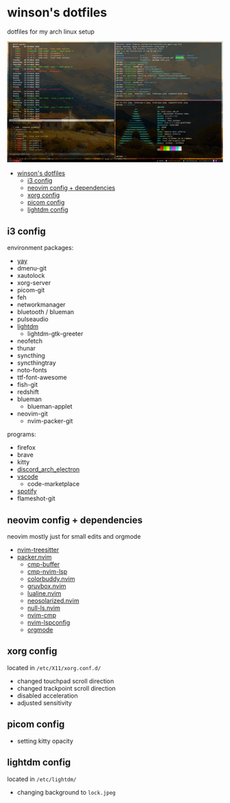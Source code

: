 # winson's dotfiles

dotfiles for my arch linux setup

![main](docs/main.jpeg)

- [winson's dotfiles](#winsons-dotfiles)
  - [i3 config](#i3-config)
  - [neovim config + dependencies](#neovim-config--dependencies)
  - [xorg config](#xorg-config)
  - [picom config](#picom-config)
  - [lightdm config](#lightdm-config)

## i3 config

environment packages:

- [yay](https://github.com/Jguer/yay)
- dmenu-git
- xautolock
- xorg-server
- picom-git
- feh
- networkmanager
- bluetooth / blueman
- pulseaudio
- [lightdm](https://archlinux.org/packages/?name=lightdm)
  - lightdm-gtk-greeter
- neofetch
- thunar
- syncthing
- syncthingtray
- noto-fonts
- ttf-font-awesome
- fish-git
- redshift
- blueman
  - blueman-applet
- neovim-git
  - nvim-packer-git

programs:

- firefox
- brave
- kitty
- [discord_arch_electron](https://aur.archlinux.org/packages/discord_arch_electron)
- [vscode](https://aur.archlinux.org/packages/visual-studio-code-bin)
  - code-marketplace
- [spotify](https://aur.archlinux.org/packages/spotify)
- flameshot-git

## neovim config + dependencies

neovim mostly just for small edits and orgmode

- [nvim-treesitter](https://github.com/nvim-treesitter/nvim-treesitter)
- [packer.nvim](https://github.com/wbthomason/packer.nvim)
  - [cmp-buffer](https://github.com/hrsh7th/cmp-buffer)
  - [cmp-nvim-lsp](https://github.com/hrsh7th/cmp-nvim-lsp)
  - [colorbuddy.nvim](https://github.com/tjdevries/colorbuddy.nvim)
  - [gruvbox.nvim](https://github.com/ellisonleao/gruvbox.nvim)
  - [lualine.nvim](https://github.com/nvim-lualine/lualine.nvim)
  - [neosolarized.nvim](https://github.com/svrana/neosolarized.nvim)
  - [null-ls.nvim](https://github.com/jose-elias-alvarez/null-ls.nvim)
  - [nvim-cmp](https://github.com/hrsh7th/nvim-cmp)
  - [nvim-lspconfig](https://github.com/neovim/nvim-lspconfig)
  - [orgmode](https://github.com/nvim-orgmode/orgmode)

## xorg config

located in `/etc/X11/xorg.conf.d/`

- changed touchpad scroll direction
- changed trackpoint scroll direction
- disabled acceleration
- adjusted sensitivity

## picom config

- setting kitty opacity

## lightdm config

located in `/etc/lightdm/`

- changing background to `lock.jpeg`
